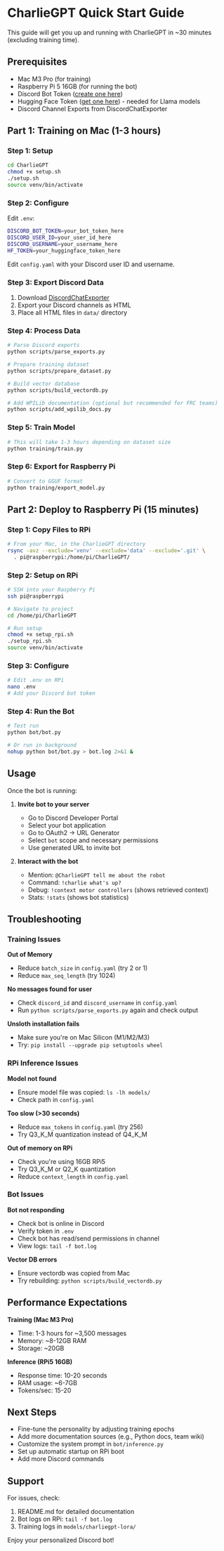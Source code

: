 # CharlieGPT Quick Start Guide

This guide will get you up and running with CharlieGPT in ~30 minutes (excluding training time).

## Prerequisites

- Mac M3 Pro (for training)
- Raspberry Pi 5 16GB (for running the bot)
- Discord Bot Token ([create one here](https://discord.com/developers/applications))
- Hugging Face Token ([get one here](https://huggingface.co/settings/tokens)) - needed for Llama models
- Discord Channel Exports from DiscordChatExporter

## Part 1: Training on Mac (1-3 hours)

### Step 1: Setup
```bash
cd CharlieGPT
chmod +x setup.sh
./setup.sh
source venv/bin/activate
```

### Step 2: Configure
Edit `.env`:
```bash
DISCORD_BOT_TOKEN=your_bot_token_here
DISCORD_USER_ID=your_user_id_here
DISCORD_USERNAME=your_username_here
HF_TOKEN=your_huggingface_token_here
```

Edit `config.yaml` with your Discord user ID and username.

### Step 3: Export Discord Data
1. Download [DiscordChatExporter](https://github.com/Tyrrrz/DiscordChatExporter)
2. Export your Discord channels as HTML
3. Place all HTML files in `data/` directory

### Step 4: Process Data
```bash
# Parse Discord exports
python scripts/parse_exports.py

# Prepare training dataset
python scripts/prepare_dataset.py

# Build vector database
python scripts/build_vectordb.py

# Add WPILib documentation (optional but recommended for FRC teams)
python scripts/add_wpilib_docs.py
```

### Step 5: Train Model
```bash
# This will take 1-3 hours depending on dataset size
python training/train.py
```

### Step 6: Export for Raspberry Pi
```bash
# Convert to GGUF format
python training/export_model.py
```

## Part 2: Deploy to Raspberry Pi (15 minutes)

### Step 1: Copy Files to RPi
```bash
# From your Mac, in the CharlieGPT directory
rsync -avz --exclude='venv' --exclude='data' --exclude='.git' \
  . pi@raspberrypi:/home/pi/CharlieGPT/
```

### Step 2: Setup on RPi
```bash
# SSH into your Raspberry Pi
ssh pi@raspberrypi

# Navigate to project
cd /home/pi/CharlieGPT

# Run setup
chmod +x setup_rpi.sh
./setup_rpi.sh
source venv/bin/activate
```

### Step 3: Configure
```bash
# Edit .env on RPi
nano .env
# Add your Discord bot token
```

### Step 4: Run the Bot
```bash
# Test run
python bot/bot.py

# Or run in background
nohup python bot/bot.py > bot.log 2>&1 &
```

## Usage

Once the bot is running:

1. **Invite bot to your server**
   - Go to Discord Developer Portal
   - Select your bot application
   - Go to OAuth2 → URL Generator
   - Select `bot` scope and necessary permissions
   - Use generated URL to invite bot

2. **Interact with the bot**
   - Mention: `@CharlieGPT tell me about the robot`
   - Command: `!charlie what's up?`
   - Debug: `!context motor controllers` (shows retrieved context)
   - Stats: `!stats` (shows bot statistics)

## Troubleshooting

### Training Issues

**Out of Memory**
- Reduce `batch_size` in `config.yaml` (try 2 or 1)
- Reduce `max_seq_length` (try 1024)

**No messages found for user**
- Check `discord_id` and `discord_username` in `config.yaml`
- Run `python scripts/parse_exports.py` again and check output

**Unsloth installation fails**
- Make sure you're on Mac Silicon (M1/M2/M3)
- Try: `pip install --upgrade pip setuptools wheel`

### RPi Inference Issues

**Model not found**
- Ensure model file was copied: `ls -lh models/`
- Check path in `config.yaml`

**Too slow (>30 seconds)**
- Reduce `max_tokens` in `config.yaml` (try 256)
- Try Q3_K_M quantization instead of Q4_K_M

**Out of memory on RPi**
- Check you're using 16GB RPi5
- Try Q3_K_M or Q2_K quantization
- Reduce `context_length` in `config.yaml`

### Bot Issues

**Bot not responding**
- Check bot is online in Discord
- Verify token in `.env`
- Check bot has read/send permissions in channel
- View logs: `tail -f bot.log`

**Vector DB errors**
- Ensure vectordb was copied from Mac
- Try rebuilding: `python scripts/build_vectordb.py`

## Performance Expectations

**Training (Mac M3 Pro)**
- Time: 1-3 hours for ~3,500 messages
- Memory: ~8-12GB RAM
- Storage: ~20GB

**Inference (RPi5 16GB)**
- Response time: 10-20 seconds
- RAM usage: ~6-7GB
- Tokens/sec: 15-20

## Next Steps

- Fine-tune the personality by adjusting training epochs
- Add more documentation sources (e.g., Python docs, team wiki)
- Customize the system prompt in `bot/inference.py`
- Set up automatic startup on RPi boot
- Add more Discord commands

## Support

For issues, check:
1. README.md for detailed documentation
2. Bot logs on RPi: `tail -f bot.log`
3. Training logs in `models/charliegpt-lora/`

Enjoy your personalized Discord bot!
